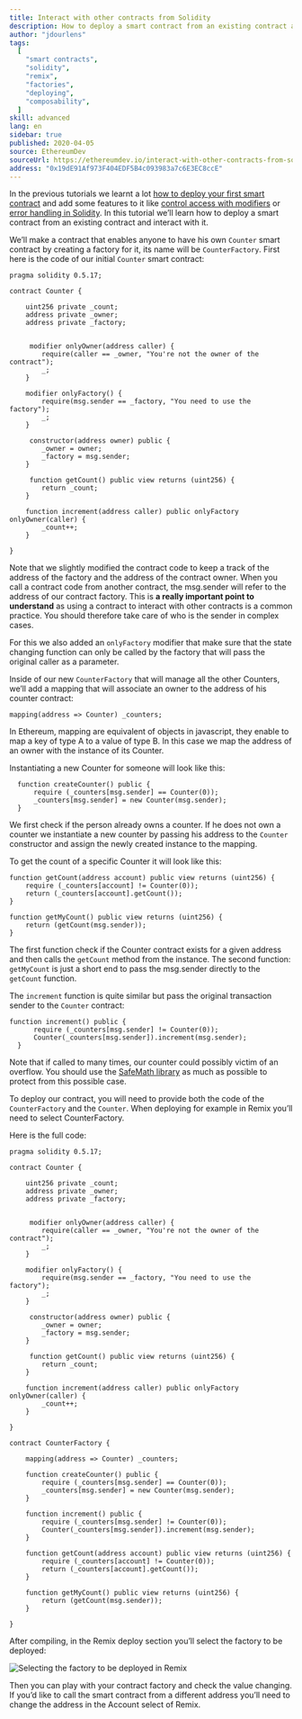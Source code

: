 ```yaml
---
title: Interact with other contracts from Solidity
description: How to deploy a smart contract from an existing contract and interact with it
author: "jdourlens"
tags:
  [
    "smart contracts",
    "solidity",
    "remix",
    "factories",
    "deploying",
    "composability",
  ]
skill: advanced
lang: en
sidebar: true
published: 2020-04-05
source: EthereumDev
sourceUrl: https://ethereumdev.io/interact-with-other-contracts-from-solidity/
address: "0x19dE91Af973F404EDF5B4c093983a7c6E3EC8ccE"
---
```


In the previous tutorials we learnt a lot [how to deploy your first smart contract](/developers/tutorials/deploying-your-first-smart-contract/) and add some features to it like [control access with modifiers](https://ethereumdev.io/organize-your-code-and-control-access-to-your-smart-contract-with-modifiers/) or [error handling in Solidity](https://ethereumdev.io/handle-errors-in-solidity-with-require-and-revert/). In this tutorial we’ll learn how to deploy a smart contract from an existing contract and interact with it.

We’ll make a contract that enables anyone to have his own `Counter` smart contract by creating a factory for it, its name will be `CounterFactory`. First here is the code of our initial `Counter` smart contract:

```solidity
pragma solidity 0.5.17;

contract Counter {

    uint256 private _count;
    address private _owner;
    address private _factory;


     modifier onlyOwner(address caller) {
        require(caller == _owner, "You're not the owner of the contract");
        _;
    }

    modifier onlyFactory() {
        require(msg.sender == _factory, "You need to use the factory");
        _;
    }

     constructor(address owner) public {
        _owner = owner;
        _factory = msg.sender;
    }

     function getCount() public view returns (uint256) {
        return _count;
    }

    function increment(address caller) public onlyFactory onlyOwner(caller) {
        _count++;
    }

}
```

Note that we slightly modified the contract code to keep a track of the address of the factory and the address of the contract owner. When you call a contract code from another contract, the msg.sender will refer to the address of our contract factory. This is **a really important point to understand** as using a contract to interact with other contracts is a common practice. You should therefore take care of who is the sender in complex cases.

For this we also added an `onlyFactory` modifier that make sure that the state changing function can only be called by the factory that will pass the original caller as a parameter.

Inside of our new `CounterFactory` that will manage all the other Counters, we’ll add a mapping that will associate an owner to the address of his counter contract:

```solidity
mapping(address => Counter) _counters;
```

In Ethereum, mapping are equivalent of objects in javascript, they enable to map a key of type A to a value of type B. In this case we map the address of an owner with the instance of its Counter.

Instantiating a new Counter for someone will look like this:

```solidity
  function createCounter() public {
      require (_counters[msg.sender] == Counter(0));
      _counters[msg.sender] = new Counter(msg.sender);
  }
```

We first check if the person already owns a counter. If he does not own a counter we instantiate a new counter by passing his address to the `Counter` constructor and assign the newly created instance to the mapping.

To get the count of a specific Counter it will look like this:

```solidity
function getCount(address account) public view returns (uint256) {
    require (_counters[account] != Counter(0));
    return (_counters[account].getCount());
}

function getMyCount() public view returns (uint256) {
    return (getCount(msg.sender));
}
```

The first function check if the Counter contract exists for a given address and then calls the `getCount` method from the instance. The second function: `getMyCount` is just a short end to pass the msg.sender directly to the `getCount` function.

The `increment` function is quite similar but pass the original transaction sender to the `Counter` contract:

```solidity
function increment() public {
      require (_counters[msg.sender] != Counter(0));
      Counter(_counters[msg.sender]).increment(msg.sender);
  }
```

Note that if called to many times, our counter could possibly victim of an overflow. You should use the [SafeMath library](https://ethereumdev.io/using-safe-math-library-to-prevent-from-overflows/) as much as possible to protect from this possible case.

To deploy our contract, you will need to provide both the code of the `CounterFactory` and the `Counter`. When deploying for example in Remix you’ll need to select CounterFactory.

Here is the full code:

```solidity
pragma solidity 0.5.17;

contract Counter {

    uint256 private _count;
    address private _owner;
    address private _factory;


     modifier onlyOwner(address caller) {
        require(caller == _owner, "You're not the owner of the contract");
        _;
    }

    modifier onlyFactory() {
        require(msg.sender == _factory, "You need to use the factory");
        _;
    }

     constructor(address owner) public {
        _owner = owner;
        _factory = msg.sender;
    }

     function getCount() public view returns (uint256) {
        return _count;
    }

    function increment(address caller) public onlyFactory onlyOwner(caller) {
        _count++;
    }

}

contract CounterFactory {

    mapping(address => Counter) _counters;

    function createCounter() public {
        require (_counters[msg.sender] == Counter(0));
        _counters[msg.sender] = new Counter(msg.sender);
    }

    function increment() public {
        require (_counters[msg.sender] != Counter(0));
        Counter(_counters[msg.sender]).increment(msg.sender);
    }

    function getCount(address account) public view returns (uint256) {
        require (_counters[account] != Counter(0));
        return (_counters[account].getCount());
    }

    function getMyCount() public view returns (uint256) {
        return (getCount(msg.sender));
    }

}
```

After compiling, in the Remix deploy section you’ll select the factory to be deployed:

![Selecting the factory to be deployed in Remix](./counterfactory-deploy.png)

Then you can play with your contract factory and check the value changing. If you’d like to call the smart contract from a different address you’ll need to change the address in the Account select of Remix.
